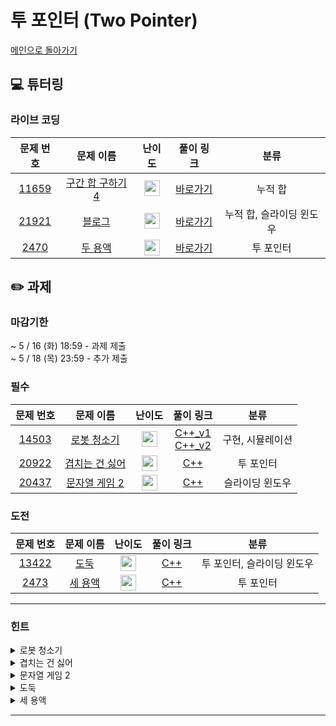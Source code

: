 # 투 포인터 (Two Pointer)

[메인으로 돌아가기](https://github.com/Altu-Bitu-Official/Altu-Bitu-4)

## 💻 튜터링

### 라이브 코딩

|                                 문제 번호                                 |                                      문제 이름                                       |                                       난이도                                       |  풀이 링크   |    분류    |
| :-----------------------------------------------------------------------: | :----------------------------------------------------------------------------------: | :--------------------------------------------------------------------------------: | :----------: | :--------: |
|  <a href="https://www.acmicpc.net/problem/11659" target="_blank">11659</a>  |    <a href="https://www.acmicpc.net/problem/11659" target="_blank">구간 합 구하기4</a>    | <img height="25px" width="25px" src="https://static.solved.ac/tier_small/8.svg"/>  | [바로가기](https://github.com/Altu-Bitu-Official/Altu-Bitu-4/blob/main/11_%ED%88%AC%20%ED%8F%AC%EC%9D%B8%ED%84%B0/%EB%9D%BC%EC%9D%B4%EB%B8%8C%20%EC%BD%94%EB%94%A9/11659.cpp) |     누적 합     |
| <a href="https://www.acmicpc.net/problem/21921" target="_blank">21921</a> |   <a href="https://www.acmicpc.net/problem/21921" target="_blank">블로그</a>    | <img height="25px" width="25px" src="https://static.solved.ac/tier_small/8.svg"/> | [바로가기](https://github.com/Altu-Bitu-Official/Altu-Bitu-4/blob/main/11_%ED%88%AC%20%ED%8F%AC%EC%9D%B8%ED%84%B0/%EB%9D%BC%EC%9D%B4%EB%B8%8C%20%EC%BD%94%EB%94%A9/21921.cpp) |     누적 합, 슬라이딩 윈도우     |
| <a href="https://www.acmicpc.net/problem/2470" target="_blank">2470</a> | <a href="https://www.acmicpc.net/problem/2470" target="_blank">두 용액</a> | <img height="25px" width="25px" src="https://static.solved.ac/tier_small/11.svg"/> | [바로가기](https://github.com/Altu-Bitu-Official/Altu-Bitu-4/blob/main/11_%ED%88%AC%20%ED%8F%AC%EC%9D%B8%ED%84%B0/%EB%9D%BC%EC%9D%B4%EB%B8%8C%20%EC%BD%94%EB%94%A9/2470.cpp) | 투 포인터 |

## ✏️ 과제

### 마감기한

~ 5 / 16 (화) 18:59 - 과제 제출 </br>
~ 5 / 18 (목) 23:59 - 추가 제출 </br>

### 필수

|                                 문제 번호                                 |                                       문제 이름                                        |                                       난이도                                       | 풀이 링크 |            분류            |
| :-----------------------------------------------------------------------: | :------------------------------------------------------------------------------------: | :--------------------------------------------------------------------------------: | :-------: | :------------------------: |
| <a href="https://www.acmicpc.net/problem/14503" target="_blank">14503</a> | <a href="https://www.acmicpc.net/problem/14503" target="_blank">로봇 청소기</a> | <img height="25px" width="25px" src="https://static.solved.ac/tier_small/11.svg"/> |  [C++_v1](https://github.com/Altu-Bitu-Official/Altu-Bitu-4/blob/main/11_%ED%88%AC%20%ED%8F%AC%EC%9D%B8%ED%84%B0/%ED%95%84%EC%88%98/14503_v1.cpp) </br> [C++_v2](https://github.com/Altu-Bitu-Official/Altu-Bitu-4/blob/main/11_%ED%88%AC%20%ED%8F%AC%EC%9D%B8%ED%84%B0/%ED%95%84%EC%88%98/14503_v2.cpp)  | 구현, 시뮬레이션 |
| <a href="https://www.acmicpc.net/problem/20922" target="_blank">20922</a> |     <a href="https://www.acmicpc.net/problem/20922" target="_blank">겹치는 건 싫어</a>     | <img height="25px" width="25px" src="https://static.solved.ac/tier_small/10.svg"/>  |  [C++](https://github.com/Altu-Bitu-Official/Altu-Bitu-4/blob/main/11_%ED%88%AC%20%ED%8F%AC%EC%9D%B8%ED%84%B0/%ED%95%84%EC%88%98/20922.cpp)  |             투 포인터             |
|  <a href="https://www.acmicpc.net/problem/20437" target="_blank">20437</a>  |       <a href="https://www.acmicpc.net/problem/20437" target="_blank">문자열 게임 2</a>       | <img height="25px" width="25px" src="https://static.solved.ac/tier_small/11.svg"/> |  [C++](https://github.com/Altu-Bitu-Official/Altu-Bitu-4/blob/main/11_%ED%88%AC%20%ED%8F%AC%EC%9D%B8%ED%84%B0/%ED%95%84%EC%88%98/20437.cpp)  |             슬라이딩 윈도우             |

### 도전

|                                                 문제 번호                                                  |                                                      문제 이름                                                      |                                       난이도                                       | 풀이 링크 | 분류 |
| :--------------------------------------------------------------------------------------------------------: | :-----------------------------------------------------------------------------------------------------------------: | :--------------------------------------------------------------------------------: | :-------: | :--: |
|                  <a href="https://www.acmicpc.net/problem/13422" target="_blank">13422</a>                   |                       <a href="https://www.acmicpc.net/problem/13422" target="_blank">도둑</a>                       | <img height="25px" width="25px" src="https://static.solved.ac/tier_small/12.svg"/> |  [C++](https://github.com/Altu-Bitu-Official/Altu-Bitu-4/blob/main/11_%ED%88%AC%20%ED%8F%AC%EC%9D%B8%ED%84%B0/%EB%8F%84%EC%A0%84/13422.cpp)  |  투 포인터, 슬라이딩 윈도우  |
| <a href="https://www.acmicpc.net/problem/2473" target="_blank">2473</a> | <a href="https://www.acmicpc.net/problem/2473" target="_blank">세 용액</a> |   <img height="25px" width="25px" src="https://static.solved.ac/tier_small/13.svg"/>             |  [C++](https://github.com/Altu-Bitu-Official/Altu-Bitu-4/blob/main/11_%ED%88%AC%20%ED%8F%AC%EC%9D%B8%ED%84%B0/%EB%8F%84%EC%A0%84/2473.cpp)  |  투 포인터  |
---

### 힌트

<details>
<summary>로봇 청소기</summary>
<div markdown="1">
&nbsp;&nbsp;&nbsp;&nbsp;청소할 공간이 없을 때까지 계속해서 청소하는 방식이네요. 배웠던 알고리즘과 비슷해보이지 않나요? 방향에 유의하여 풀어보아요.
</div>
</details>

<details>
<summary>겹치는 건 싫어</summary>
<div markdown="1">
&nbsp;&nbsp;&nbsp;&nbsp;두 포인터를 맨 왼쪽에 두고 오른쪽에 있는 숫자를 현재 수열에 추가할 수 있을지 없을지를 생각하며 탐색해볼까요?
</div>
</details>

<details>
<summary>문자열 게임 2</summary>
<div markdown="1">
&nbsp;&nbsp;&nbsp;&nbsp;특정 문자가 k개 포함되면서 양쪽 끝이 해당 문자로 같아야 한다고 하니 우리에게 필요한 건 각 문자의 위치겠네요! 슬라이딩 윈도우를 사용해서 풀이해줘야 할 것 같은데, 윈도우의 크기는 얼마여야 할까요?
</div>
</details>

<details>
<summary>도둑</summary>
<div markdown="1">
&nbsp;&nbsp;&nbsp;&nbsp;마을이 원이라는 점에 주의하여 슬라이딩 윈도우로 훔칠 수 있는 돈을 계산해봅시다.
</div>
</details>

<details>
<summary>세 용액</summary>
<div markdown="1">
&nbsp;&nbsp;&nbsp;&nbsp;라이브코딩에서 다뤘던 두 용액 문제에 용액 하나가 추가됐네요! 포인터 3개를 쓰기는 힘들 것 같으니 결국 투포인터를 사용해 풀이해줘야 하는데, 나머지 하나는 어떻게 하면 좋을까요? 한 용액이 반드시 포함되도록 하고 나머지 두 용액을 찾아주면 좋을 것 같네요.
</div>
</details>


---

